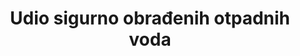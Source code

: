 ---
title: Udio sigurno obrađenih otpadnih voda
permalink: /6-3-1/
sdg_goal: 6
layout: indicator
indicator: 6.3.1
indicator_variable: Udio pročišćenih otpadnih voda (%)
graph: longitudinal
graph_type_description: null
graph_status_notes: unk
variable_description: null
variable_notes: null
un_designated_tier: '2'
un_custodial_agency: 'WHO,  UN  HABITAT,  UNSD  (Partnering  Agencies:  UNEP,  OECD,  Eurostat)'
target_id: '6.3'
has_metadata: true
rationale_interpretation: >-
  SDG je predložio ciljeve za smanjenje onečišćenja vode, što uključuje smanjuje otpuštanja opasnih kemikalija a povećava obradu i ponovnu upotrebu. Otpadne vode kućanstva uključuju fekalne otpadne materijale iz objekata na licu mjesta (kao što su pražnjenje i čišćenje septičkih jama, odvodnih kanala i jama) kao i postrojenja za obradu otpadnih voda prema ISIC definiciji 3700 za "kanalizaciju". Uključivanje na licu mjesta je kritično za javno zdravlje, okoliš i ravnotežu jer oko dvije trećine ljudi na globalnoj razini koriste objekte na licu mjesta. @@ Industrijska otpadna voda (koja uključuje izvore točkastih izvora poljoprivrednog otpada) reagira na smanjenje otpuštanja opasnih kemikalija. Difuzno poljoprivredno onečišćenje glavni je izvor onečišćenja vode, ali se ne može pratiti na izvoru, pa će njegov utjecaj na kakvoću okoliša pratiti pod 6.3.2.
goal_meta_link: 'http://unstats.un.org/sdgs/files/metadata-compilation/Metadata-Goal-6.pdf'
goal_meta_link_page: 8
indicator_name: Udio obrađenih otpadnih voda
target: >-
  Do 2030. poboljšati kvalitetu vode smanjenjem onečišćenja, uklanjanjem otpada i smanjivanjem otpuštanja opasnih kemikalija i materijala, prepolovljavanjem udjela netretirane otpadne vode i značajno povećavati recikliranje i sigurnu ponovnu upotrebu na globalnoj razini.
indicator_definition: >-
   Udio otpadnih voda proizvedenih u kućanstvu (kanalizacija i mulj), kao i gospodarskih djelatnosti (temeljenih na ISIC kategorijama) sigurno tretiranih odnosu na ukupnu otpadnu vodu koja nastaje u kućanstvima i gospodarskim djelatnostima. Iako definicija konceptualno uključuje otpadnu vodu generiranu iz svih gospodarskih djelatnosti, praćenje će se usredotočiti na otpadne vode nastale iz opasnih industrija (kako je određeno odgovarajućim kategorijama ISIC-a).
method_of_computation: >-
  The  wastewater  safely  treated  is  calculated  by  combining  the  percentage  of  household  (sewage  and  faecal  sludge)  wastewater  and  the  percentage  of  wastewater  from  hazardous  industries  treated.  Household  surveys  and  censuses  provide  information  on  use  of  types  of  basic  sanitation  facilities.  These  estimates  are  combined  with  safety  factors  for  on-site  disposal  and  for  transportation  to  designated  places  for  safe  disposal  or  treatment,  as  described  in  indicator  6.2.1.  The  information  generated  for  indicator  6.2.1  will  be  combined  with  safety  factors  describing  the  proportion  of  wastewater  from  hazardous  industries  which  is  safely  treated  before  disposal  or  reuse  to  produce  indicator  6.3.1.  Calculation  of  safety  factors  for  household  wastewater  (sewage  and  faecal  sludge)  treatment  will  be  coordinated  with  estimation  of  similar  safety  factors  for  safe  management  of  sanitation  required  for  indicator  6.2.1.  The  accompanying  Statistical  Note  describes  in  more  detail  how  'safety  factors'  for  wastewater  treatment,  disposal  and  reuse  will  be  generated  through  a  national  assessment  process,  and  combined  with  data  on  use  of  different  types  of  sanitation  facilities,  as  recorded  in  the  current  JMP  database.  Statistical  methods  for  measurement  of  the  wastewater  treatment  (called  "wastewater  to  sewerage"by  SEEA-Water)  align  with  the  SEEA  definitions  and  treatment  categories  (primary,  secondary,  tertiary).  Statistical  methods  for  the  treatment  of  industrial  wastewater  align  with  the  SEEA  definitions  and  treatment  categories  using  ISIC  classifications  and  treated  volumes  from  permits  data.
source_title: null
source_notes: null
published: true  

---